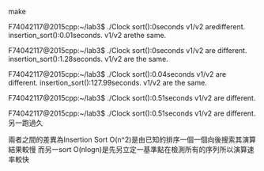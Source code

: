 make


F74042117@2015cpp:~/lab3$ ./Clock
sort():0seconds
v1/v2 aredifferent.
insertion_sort():0.01seconds.
v1/v2 arethe same.

F74042117@2015cpp:~/lab3$ ./Clock
sort():0seconds
v1/v2 are different.
insertion_sort():1.28seconds.
v1/v2 are the same.


F74042117@2015cpp:~/lab3$ ./Clock
sort():0.04seconds
v1/v2 are different.
insertion_sort():127.99seconds.
v1/v2 are the same.

F74042117@2015cpp:~/lab3$ ./Clock
sort():0.51seconds
v1/v2 are different.

F74042117@2015cpp:~/lab3$ ./Clock
sort():0.51seconds
v1/v2 are different.
另一跑過久

兩者之間的差異為Insertion Sort O(n^2)是由已知的排序一個一個向後搜索其演算結果較慢
而另一sort  O(nlogn)是先另立定一基準點在檢測所有的序列所以演算速率較快
